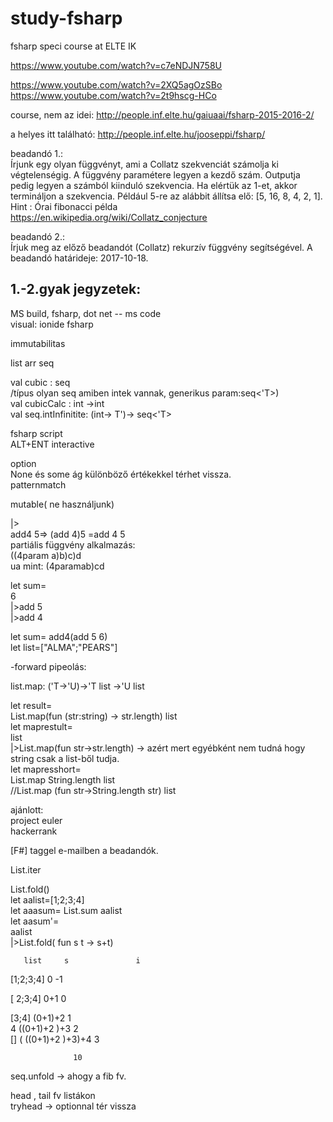 # study-fsharp
fsharp speci course at ELTE IK

https://www.youtube.com/watch?v=c7eNDJN758U

https://www.youtube.com/watch?v=2XQ5agOzSBo
https://www.youtube.com/watch?v=2t9hscg-HCo


course, nem az idei: http://people.inf.elte.hu/gaiuaai/fsharp-2015-2016-2/

a helyes itt található: http://people.inf.elte.hu/jooseppi/fsharp/

beadandó 1.:   
Írjunk egy olyan függvényt, ami a Collatz szekvenciát számolja ki végtelenségig. A függvény paramétere legyen a kezdő szám. Outputja pedig legyen a számból kiinduló szekvencia. Ha elértük az 1-et, akkor termináljon a szekvencia. Például 5-re az alábbit állítsa elő: [5, 16, 8, 4, 2, 1]. Hint : Órai fibonacci példa  
https://en.wikipedia.org/wiki/Collatz_conjecture  

beadandó 2.:  
Írjuk meg az előző beadandót (Collatz) rekurzív függvény segítségével.
A beadandó határideje: 2017-10-18.






1.-2.gyak jegyzetek:  
-----------------------
MS build, fsharp, dot net -- ms code  
visual: ionide fsharp  

immutabilitas  

list arr seq  

val cubic : seq<int>    
/típus olyan seq amiben intek vannak, generikus param:seq<'T>)  
val cubicCalc : int ->int  
val seq.intInfinitite: (int-> T')-> seq<'T>  

fsharp script  
ALT+ENT interactive  

option<T>  
None és some ág különböző értékekkel térhet vissza.  
patternmatch  

mutable( ne használjunk)  

|>    
add4 5=> (add 4)5 =add 4 5  
partiális függvény alkalmazás:  
((4param a)b)c)d  
ua mint: (4paramab)cd   

let sum=  
  6  
  |>add 5  
  |>add 4  

let sum= add4(add 5 6)  
let list=["ALMA";"PEARS"]  

-forward pipeolás:  

list.map: ('T->'U)->'T list ->'U list  

let result=  
  List.map(fun (str:string) -> str.length) list  
let maprestult=  
  list  
  |>List.map(fun str->str.length)          -> azért mert egyébként nem tudná hogy string csak a list-ből tudja.  
let mapresshort=  
  List.map String.length list  
//List.map (fun str->String.length str) list  

ajánlott:  
project euler  
hackerrank  

[F#] taggel e-mailben a beadandók.  

List.iter  

List.fold()  
let aalist=[1;2;3;4]  
let aaasum= List.sum aalist  
let aasum'=  
  aalist  
  |>List.fold( fun s t -> s+t)  
  
       list     s               i  
 [1;2;3;4]      0                  -1  
 
  [ 2;3;4]     0+1                  0  
  
  [3;4]        (0+1)+2              1  
  4           ((0+1)+2 )+3          2  
  []          ( ((0+1)+2 )+3)+4     3  
    
                  10  
                    
  seq.unfold  -> ahogy a fib fv.  
    
  head , tail fv listákon  
  tryhead -> optionnal tér vissza  
  
 
  

